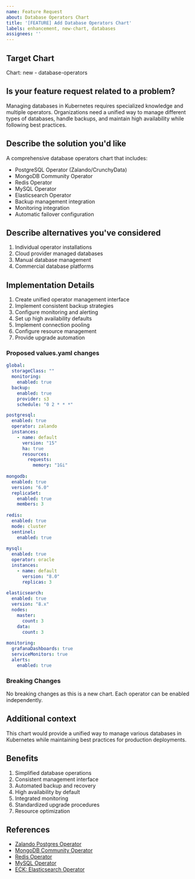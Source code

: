 ```yaml
---
name: Feature Request
about: Database Operators Chart
title: '[FEATURE] Add Database Operators Chart'
labels: enhancement, new-chart, databases
assignees: ''
---
```


## Target Chart
<!-- Specify which chart this feature request is for, or "new" for a new chart proposal -->
Chart: new - database-operators

## Is your feature request related to a problem?
<!-- A clear and concise description of what the problem is. Ex. I'm always frustrated when [...] -->
Managing databases in Kubernetes requires specialized knowledge and multiple operators. Organizations need a unified way to manage different types of databases, handle backups, and maintain high availability while following best practices.

## Describe the solution you'd like
<!-- A clear and concise description of what you want to happen -->
A comprehensive database operators chart that includes:
- PostgreSQL Operator (Zalando/CrunchyData)
- MongoDB Community Operator
- Redis Operator
- MySQL Operator
- Elasticsearch Operator
- Backup management integration
- Monitoring integration
- Automatic failover configuration

## Describe alternatives you've considered
<!-- A clear and concise description of any alternative solutions or features you've considered -->
1. Individual operator installations
2. Cloud provider managed databases
3. Manual database management
4. Commercial database platforms

## Implementation Details
<!-- If you can, explain how this feature might be implemented -->
1. Create unified operator management interface
2. Implement consistent backup strategies
3. Configure monitoring and alerting
4. Set up high availability defaults
5. Implement connection pooling
6. Configure resource management
7. Provide upgrade automation

### Proposed values.yaml changes
<!-- If applicable, suggest how the values.yaml should be modified -->
```yaml
global:
  storageClass: ""
  monitoring:
    enabled: true
  backup:
    enabled: true
    provider: s3
    schedule: "0 2 * * *"

postgresql:
  enabled: true
  operator: zalando
  instances:
    - name: default
      version: "15"
      ha: true
      resources:
        requests:
          memory: "1Gi"
          
mongodb:
  enabled: true
  version: "6.0"
  replicaSet:
    enabled: true
    members: 3
    
redis:
  enabled: true
  mode: cluster
  sentinel:
    enabled: true
    
mysql:
  enabled: true
  operator: oracle
  instances:
    - name: default
      version: "8.0"
      replicas: 3
      
elasticsearch:
  enabled: true
  version: "8.x"
  nodes:
    master:
      count: 3
    data:
      count: 3
      
monitoring:
  grafanaDashboards: true
  serviceMonitors: true
  alerts:
    enabled: true
```

### Breaking Changes
<!-- Would this feature introduce breaking changes? Please describe -->
No breaking changes as this is a new chart. Each operator can be enabled independently.

## Additional context
<!-- Add any other context or screenshots about the feature request here -->
This chart would provide a unified way to manage various databases in Kubernetes while maintaining best practices for production deployments.

## Benefits
<!-- Describe the benefits this feature would bring to users -->
1. Simplified database operations
2. Consistent management interface
3. Automated backup and recovery
4. High availability by default
5. Integrated monitoring
6. Standardized upgrade procedures
7. Resource optimization

## References
<!-- Add any relevant references, documentation, or examples -->
- [Zalando Postgres Operator](https://github.com/zalando/postgres-operator)
- [MongoDB Community Operator](https://github.com/mongodb/mongodb-kubernetes-operator)
- [Redis Operator](https://github.com/spotahome/redis-operator)
- [MySQL Operator](https://github.com/oracle/mysql-operator)
- [ECK: Elasticsearch Operator](https://www.elastic.co/guide/en/cloud-on-k8s/current/index.html) 